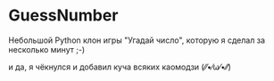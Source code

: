 # GuessNumber
Небольшой Python клон игры "Угадай число", которую я сделал за несколько минут ;-)

и да, я чёкнулся и добавил куча всяких каомодзи (⁄⁄•⁄ω⁄•⁄⁄)
